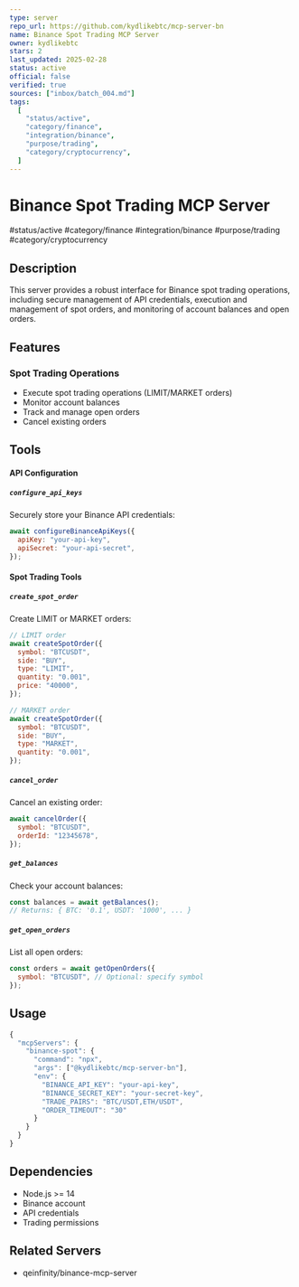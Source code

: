 ```yaml
---
type: server
repo_url: https://github.com/kydlikebtc/mcp-server-bn
name: Binance Spot Trading MCP Server
owner: kydlikebtc
stars: 2
last_updated: 2025-02-28
status: active
official: false
verified: true
sources: ["inbox/batch_004.md"]
tags:
  [
    "status/active",
    "category/finance",
    "integration/binance",
    "purpose/trading",
    "category/cryptocurrency",
  ]
---
```


# Binance Spot Trading MCP Server

#status/active #category/finance #integration/binance #purpose/trading #category/cryptocurrency

## Description

This server provides a robust interface for Binance spot trading operations, including secure management of API credentials, execution and management of spot orders, and monitoring of account balances and open orders.

## Features

### Spot Trading Operations

- Execute spot trading operations (LIMIT/MARKET orders)
- Monitor account balances
- Track and manage open orders
- Cancel existing orders

## Tools

#### API Configuration

##### `configure_api_keys`

Securely store your Binance API credentials:

```javascript
await configureBinanceApiKeys({
  apiKey: "your-api-key",
  apiSecret: "your-api-secret",
});
```

#### Spot Trading Tools

##### `create_spot_order`

Create LIMIT or MARKET orders:

```javascript
// LIMIT order
await createSpotOrder({
  symbol: "BTCUSDT",
  side: "BUY",
  type: "LIMIT",
  quantity: "0.001",
  price: "40000",
});

// MARKET order
await createSpotOrder({
  symbol: "BTCUSDT",
  side: "BUY",
  type: "MARKET",
  quantity: "0.001",
});
```

##### `cancel_order`

Cancel an existing order:

```javascript
await cancelOrder({
  symbol: "BTCUSDT",
  orderId: "12345678",
});
```

##### `get_balances`

Check your account balances:

```javascript
const balances = await getBalances();
// Returns: { BTC: '0.1', USDT: '1000', ... }
```

##### `get_open_orders`

List all open orders:

```javascript
const orders = await getOpenOrders({
  symbol: "BTCUSDT", // Optional: specify symbol
});
```

## Usage

```javascript
{
  "mcpServers": {
    "binance-spot": {
      "command": "npx",
      "args": ["@kydlikebtc/mcp-server-bn"],
      "env": {
        "BINANCE_API_KEY": "your-api-key",
        "BINANCE_SECRET_KEY": "your-secret-key",
        "TRADE_PAIRS": "BTC/USDT,ETH/USDT",
        "ORDER_TIMEOUT": "30"
      }
    }
  }
}
```

## Dependencies

- Node.js >= 14
- Binance account
- API credentials
- Trading permissions

## Related Servers

- qeinfinity/binance-mcp-server

